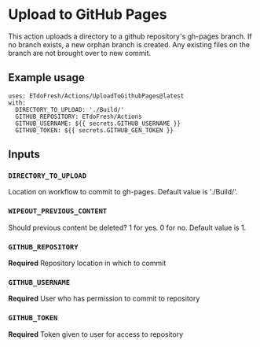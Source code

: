 # Upload to GitHub Pages
This action uploads a directory to a github repository's gh-pages branch. If no branch exists, a new orphan branch is created. Any existing files on the branch are not brought over to new commit.


## Example usage
```
uses: ETdoFresh/Actions/UploadToGithubPages@latest
with:
  DIRECTORY_TO_UPLOAD: './Build/'
  GITHUB_REPOSITORY: ETdoFresh/Actions
  GITHUB_USERNAME: ${{ secrets.GITHUB_USERNAME }}
  GITHUB_TOKEN: ${{ secrets.GITHUB_GEN_TOKEN }}
```


## Inputs

### `DIRECTORY_TO_UPLOAD`
Location on workflow to commit to gh-pages. Default value is './Build/'.

### `WIPEOUT_PREVIOUS_CONTENT`
Should previous content be deleted? 1 for yes. 0 for no. Default value is 1.

### `GITHUB_REPOSITORY`
**Required** Repository location in which to commit

### `GITHUB_USERNAME`
**Required** User who has permission to commit to repository

### `GITHUB_TOKEN`
**Required** Token given to user for access to repository
